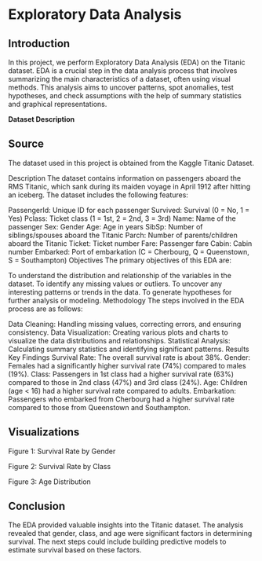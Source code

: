 # Exploratory Data Analysis

## Introduction
In this project, we perform Exploratory Data Analysis (EDA) on the Titanic dataset. 
EDA is a crucial step in the data analysis process that involves summarizing the main characteristics of a dataset, often using visual methods.
This analysis aims to uncover patterns, spot anomalies, test hypotheses, and check assumptions with the help of summary statistics and graphical representations.

**Dataset Description**
## Source
The dataset used in this project is obtained from the Kaggle Titanic Dataset.

Description
The dataset contains information on passengers aboard the RMS Titanic, which sank during its maiden voyage in April 1912 after hitting an iceberg.
The dataset includes the following features:

PassengerId: Unique ID for each passenger
Survived: Survival (0 = No, 1 = Yes)
Pclass: Ticket class (1 = 1st, 2 = 2nd, 3 = 3rd)
Name: Name of the passenger
Sex: Gender
Age: Age in years
SibSp: Number of siblings/spouses aboard the Titanic
Parch: Number of parents/children aboard the Titanic
Ticket: Ticket number
Fare: Passenger fare
Cabin: Cabin number
Embarked: Port of embarkation (C = Cherbourg, Q = Queenstown, S = Southampton)
Objectives
The primary objectives of this EDA are:

To understand the distribution and relationship of the variables in the dataset.
To identify any missing values or outliers.
To uncover any interesting patterns or trends in the data.
To generate hypotheses for further analysis or modeling.
Methodology
The steps involved in the EDA process are as follows:

Data Cleaning: Handling missing values, correcting errors, and ensuring consistency.
Data Visualization: Creating various plots and charts to visualize the data distributions and relationships.
Statistical Analysis: Calculating summary statistics and identifying significant patterns.
Results
Key Findings
Survival Rate: The overall survival rate is about 38%.
Gender: Females had a significantly higher survival rate (74%) compared to males (19%).
Class: Passengers in 1st class had a higher survival rate (63%) compared to those in 2nd class (47%) and 3rd class (24%).
Age: Children (age < 16) had a higher survival rate compared to adults.
Embarkation: Passengers who embarked from Cherbourg had a higher survival rate compared to those from Queenstown and Southampton.

## Visualizations

Figure 1: Survival Rate by Gender


Figure 2: Survival Rate by Class


Figure 3: Age Distribution

## Conclusion
The EDA provided valuable insights into the Titanic dataset. The analysis revealed that gender, class, and age were significant factors in determining survival. 
The next steps could include building predictive models to estimate survival based on these factors.

